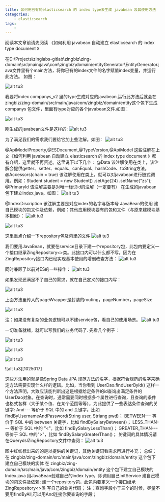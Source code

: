 ```yaml
---
title: 如何用已有的elasticsearch 的 index type表生成 javabean 及其使用方法
categories:
	- elasticsearch
tags:
	- 
---
```



阅读本文章前请先阅读 《如何利用 javabean 自动建立 elasticsearch 的 index type document 》 

在D:\Projects\zinglabs-gitlab\zingbiz\zing-domain\src\main\java\com\zingbiz\domain\entityGenerator\EntityGenerator.java文件里有个main方法，将你已有的index文件的名字赋值index变量，并运行此方法。 如图：


<!-- more -->

![alt tu3][102501]

[102501]: /img/102501.png 

我要将index companys_v2 里的type生成对应的javabean,运行此方法后就会在zingbiz/zing-domain/src/main/java/com/zingbiz/domain/entity这个包下生成companys 包文件，里面有type对应的各个javabean文件.如图：

![alt tu3][102502]

[102502]: /img/102502.png 

刚生成的javabean文件是这样的:
![alt tu3][102503]

[102503]: /img/102503.png 

为了满足我们的需求我们要给它加上些注解。如图：
![alt tu3][102504]

[102504]: /img/102504.png 


@ApiModelProperty,@ESDocument,@TypeVersion,@ApiModel 这些注解在上文《如何利用 javabean 自动建立 elasticsearch 的 index type document 》都有介绍，这里就不再赘述。这里说下以下几个：
@Data 该注解使用在类上，该注解会提供getter、setter、equals、canEqual、hashCode、toString方法。
@Accessors(chain = true) 该注解使用在类上，就可以对javabean进行链式调用。例如：Student student = new Student()
.setAge(24)
.setName("zs");
@PrimaryId 该注解主要是对唯一标识id的注解（一定要有）
在生成的javabean包下建立Index.java。如图：
![alt tu3][102505]

[102505]: /img/102505.png 

@IndexDiscription 该注解主要是对应index的名字与版本号
JavaBean的使用
建自己模块的包文件及依赖，例如：其他应用模块要有的包和文件（与原来建模块基本相似）： 
![alt tu3][102506]

[102506]: /img/102506.png 
![alt tu3][102507]

[102507]: /img/102507.png 

这里重点介绍一下repository包及包里的文件 
![alt tu3][102508]

[102508]: /img/102508.png 

我们要用JavaBean，就要在service目录下建一个repository包，此包内要定义一个接口继承ZingRepository<>类。此接口内可以什么都不写，因为在ZingRepository接口内已经实现基本使用的增删改查方法： 
![alt tu3][102509]

[102509]: /img/102509.png 

同时兼顾了以前对ES的一些操作： 
![alt tu3][102510]

[102510]: /img/102510.png 

如果发现还满足不了自己的需求，就在自己定义的接口内写： 

![alt tu3][102511]

[102511]: /img/102511.png 

上面方法里传入的pageWrapper是封装的routing，pageNumber，pageSize 

![alt tu3][102512]

[102512]: /img/102512.png 

注：如果没有复杂的业务逻辑可以不建service包，看自己的使用场景。 
![alt tu3][102513]

[102513]: /img/102513.png 

一切准备就绪，就可以写我们的业务代码了. 先看几个例子： 

![alt tu3][102514]

[102514]: /img/102514.png 

![alt tu3][102515]

[102515]: /img/102515.png 
![alt tu3][102516]

[102516]: /img/102516.png 
![alt tu3][1025017]

[102517]: /img/102517.png 

这些方法用的就是像Spring Data JPA 规范方法的名字，根据符合规范的名字来确定方法需要实现什么样的逻辑。比如，当你看到 UserDao.findUserById() 这样一个方法声明，大致应该能判断出这是根据给定条件的id查询出满足条件的 UserDao对象。在查询时，通常需要同时根据多个属性进行查询，且查询的条件也格式各样（大于某个值、在某个范围等等），为此提供了一些表达条件查询的关键字:
And--- 等价于 SQL 中的 and 关键字，比如 findByUsernameAndPassword(String user, Striang pwd)；
BETWEEN--- 等价于 SQL 中的 between 关键字，比如 findBySalaryBetween()；
LESS_THAN--- 等价于 SQL 中的 "<"，比如 findBySalaryLessThan()；
GREATER_THAN--- 等价于 SQL 中的">"，比如 findBySalaryGreaterThan()； 关键词的具体情况请在QuerydslZingRepository文件中查阅： 
![alt tu3][102518]

[102518]: /img/102518.png 
图中红线标出来的的是以提供的关键词，其他关键词看需求再进行补充；
总结：
在 zingbiz/zing-domain/src/main/java/com/zingbiz/domain/entity 这个包下建立自己模块的实体
在 zingbiz/zing-domain/src/main/java/com/zingbiz/domain/entity 这个包下建立自己模块的Index.java
用JavaBean创建自己的index type，即调用自己initService
建自己模块的包文件及依赖;
建一个repository包，此包内要定义一个接口继承ZingRepository<>类
写自己的业务代码；
注：查询字段小于三个的时候，尽量不要用findByAll,可以用And连接你要查询的字段；